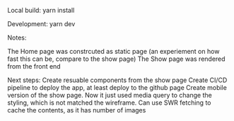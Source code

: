 Local build:
yarn install

Development:
yarn dev

Notes:

The Home page was constrcuted as static page (an experiement on how fast this can be, compare to the show page)
The Show page was rendered from the front end

Next steps:
Create resuable components from the show page
Create CI/CD pipeline to deploy the app, at least deploy to the github page
Create mobile version of the show page. Now it just used media query to change the styling, which is not matched the wireframe. 
Can use SWR fetching to cache the contents, as it has number of images
